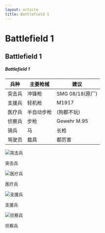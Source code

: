 ```yaml
---
layout: article
title: Battlefield 1
---
```


# Battlefield 1

## Battlefield 1

##### Battlefield 1

| 兵种   | 主要枪械   | 建议            |
| ------ | ---------- | --------------- |
| 突击兵 | 冲锋枪     | SMG 08/18(原厂) |
| 支援兵 | 轻机枪     | M1917           |
| 医疗兵 | 半自动步枪 | (狗都不玩)      |
| 侦察兵 | 步枪       | Gewehr M.95     |
| 骑兵   | 马         | 长枪            |
| 驾驶员 | 载具       | 都厉害          |

![突击兵](https://iknow-pic.cdn.bcebos.com/78310a55b319ebc4fa2de1d88f26cffc1e17161d?x-bce-process%3Dimage%2Fresize%2Cm_lfit%2Cw_600%2Ch_800%2Climit_1%2Fquality%2Cq_85%2Fformat%2Cf_jpg)

突击兵

![医疗兵](https://iknow-pic.cdn.bcebos.com/71cf3bc79f3df8dcc2ce18d0c011728b461028fb?x-bce-process%3Dimage%2Fresize%2Cm_lfit%2Cw_600%2Ch_800%2Climit_1%2Fquality%2Cq_85%2Fformat%2Cf_jpg)

医疗兵

![支援兵](https://iknow-pic.cdn.bcebos.com/e4dde71190ef76c67b566c6a9016fdfaae5167ef?x-bce-process%3Dimage%2Fresize%2Cm_lfit%2Cw_600%2Ch_800%2Climit_1%2Fquality%2Cq_85%2Fformat%2Cf_jpg)

支援兵

![侦察兵](https://iknow-pic.cdn.bcebos.com/a08b87d6277f9e2f6fae8a491230e924b999f3dc?x-bce-process%3Dimage%2Fresize%2Cm_lfit%2Cw_600%2Ch_800%2Climit_1%2Fquality%2Cq_85%2Fformat%2Cf_jpg)

侦察兵

